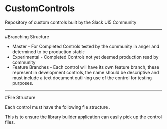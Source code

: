 # CustomControls
Repository of custom controls built by the Slack UI5 Community

---
#Branching Structure

* Master - For Completed Controls tested by the community in anger and determined to be production stable
* Experimental - Completed Controls not yet deemed production read by community
* Feature Branches - Each control will have its own feature branch, these represent in development controls, the name should be descriptive and must include a text document outlining use of the control for testing purposes.


---
#File Structure 

Each control must have the following file structure .




This is to ensure the library builder application can easily pick up the control files. 
